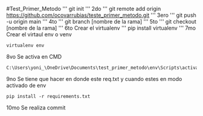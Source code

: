 #Test_Primer_Metodo
'''
git init
'''
2do
'''
git remote add origin https://github.com/ocovarrubias/teste_primer_metodo.git
'''
3ero
'''
git push -u origin main
'''
4to
'''
git branch [nombre de la rama]
'''
5to
'''
git checkout [nombre de la rama]
'''
6to Crear el virtualenv
'''
pip install virtualenv
'''
7mo Crear el virtaul env o venv
```
virtualenv env
```
8vo Se activa en CMD
```
C:\Users\yoni_\OneDrive\Documents\test_primer_metodo\env\Scripts\activate.bat 
```
9no Se tiene que hacer en donde este req.txt y cuando estes en modo activado de env
```
pip install -r requirements.txt
```
10mo Se realiza commit